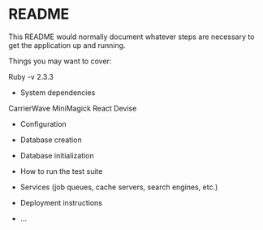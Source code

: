 # README

This README would normally document whatever steps are necessary to get the
application up and running.

Things you may want to cover:

Ruby -v 2.3.3

* System dependencies

CarrierWave
MiniMagick
React
Devise

* Configuration

* Database creation

* Database initialization

* How to run the test suite

* Services (job queues, cache servers, search engines, etc.)

* Deployment instructions

* ...
